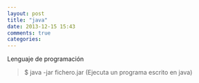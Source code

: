 ```yaml
---
layout: post
title: "java"
date: 2013-12-15 15:43
comments: true
categories: 
---
```

Lenguaje de programación

>$ java -jar fichero.jar  (Ejecuta un programa escrito en java)

